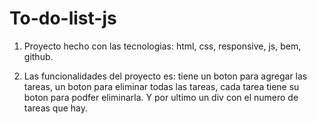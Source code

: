 # To-do-list-js

1. Proyecto hecho con las tecnologias: html, css, responsive, js, bem, github.

2. Las funcionalidades del proyecto es: tiene un boton para agregar las tareas, un boton para eliminar todas las tareas, cada tarea tiene su boton para podfer eliminarla.
Y por ultimo un div con el numero de tareas que hay.
